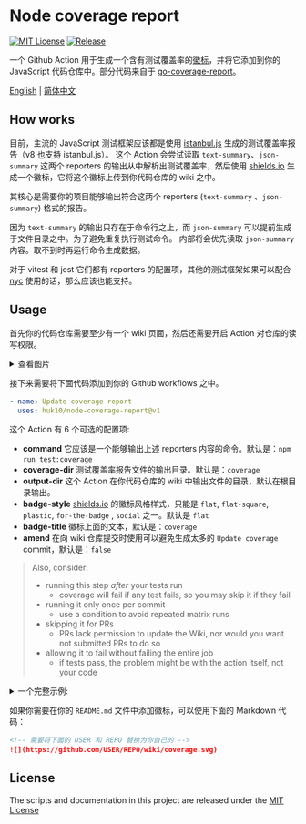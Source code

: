 # Node coverage report

[![MIT License](https://img.shields.io/badge/license-MIT-brightgreen.svg)](https://github.com/huk10/node-coverage-report/blob/master/LICENSE)
[![Release](https://img.shields.io/github/release/huk10/node-coverage-report.svg?style=flat-square)](https://github.com/huk10/node-coverage-report/releases)

一个 Github Action 用于生成一个含有测试覆盖率的[徽标][badge]，并将它添加到你的 JavaScript
代码仓库中。部分代码来自于 [go-coverage-report](https://github.com/ncruces/go-coverage-report)。

[English](./README.md) | [简体中文](./README-zh-Hans.md)

## How works

目前，主流的 JavaScript 测试框架应该都是使用 [istanbul.js][istanbul] 生成的测试覆盖率报告（v8 也支持 istanbul.js）。
这个 Action 会尝试读取 `text-summary`、`json-summary` 这两个 reporters
的输出从中解析出测试覆盖率，然后使用 [shields.io][shields] 生成一个徽标，它将这个徽标上传到你代码仓库的 wiki 之中。

其核心是需要你的项目能够输出符合这两个 reporters (`text-summary` 、`json-summary`) 格式的报告。

因为 `text-summary` 的输出只存在于命令行之上，而 `json-summary` 可以提前生成于文件目录之中。为了避免重复执行测试命令。
内部将会优先读取 `json-summary` 内容。取不到时再运行命令生成数据。

对于 vitest 和 jest 它们都有 reporters 的配置项，其他的测试框架如果可以配合 [nyc][nyc] 使用的话，那么应该也能支持。

## Usage

首先你的代码仓库需要至少有一个 wiki 页面，然后还需要开启 Action 对仓库的读写权限。

<details>
    <summary>查看图片</summary>
    <div align=center>
        <img src="./setting.jpg" width="70%" align="center">
    </div>
</details>

接下来需要将下面代码添加到你的 Github workflows 之中。

```yaml
- name: Update coverage report
  uses: huk10/node-coverage-report@v1
```

这个 Action 有 6 个可选的配置项:

- **command** 它应该是一个能够输出上述 reporters 内容的命令。默认是：`npm run test:coverage`
- **coverage-dir** 测试覆盖率报告文件的输出目录。默认是：`coverage`
- **output-dir** 这个 Action 在你代码仓库的 wiki 中输出文件的目录，默认在根目录输出。
- **badge-style** [shields.io][shields] 的徽标风格样式，只能是 `flat`, `flat-square`, `plastic`, `for-the-badge`
  , `social` 之一。默认是 `flat`
- **badge-title** 徽标上面的文本，默认是：`coverage`
- **amend** 在向 wiki 仓库提交时使用可以避免生成太多的 `Update coverage` commit，默认是：`false`

> Also, consider:
> - running this step _after_ your tests run
>   - coverage will fail if any test fails, so you may skip it if they fail
> - running it only once per commit
>   - use a condition to avoid repeated matrix runs
> - skipping it for PRs
>   - PRs lack permission to update the Wiki, nor would you want not submitted PRs to do so
> - allowing it to fail without failing the entire job
>   - if tests pass, the problem might be with the action itself, not your code

<details>
<summary>一个完整示例:</summary>

```yaml
name: Node.js

on: [ push ]

jobs:
  build:
    runs-on: ubuntu-latest
    strategy:
      matrix:
        node-version: [ 20 ]
    steps:
      - uses: actions/checkout@v4
      - uses: actions/setup-node@v4
        with:
          node-version: ${{ matrix.node-version }}
          cache: 'pnpm'
      - uses: pnpm/action-setup@v3
        with:
          version: 8
      - name: Install dependencies
        run: pnpm install
      - name: Update coverage badge
        uses: huk10/node-coverage-report@v1
        with:
          amend: true
        if: |
          matrix.os == 'ubuntu-latest' && github.event_name == 'push'
        continue-on-error: true
```

</details>

如果你需要在你的 `README.md` 文件中添加徽标，可以使用下面的 Markdown 代码：

```markdown
<!-- 需要将下面的 USER 和 REPO 替换为你自己的 -->
![](https://github.com/USER/REPO/wiki/coverage.svg)
```

## License

The scripts and documentation in this project are released under the [MIT License](./LICENSE)

[badge]: https://github.com/huk10/esdi/wiki/coverage.svg

[istanbul]: https://istanbul.js.org/docs/advanced/alternative-reporters

[shields]: https://shields.io

[nyc]: https://github.com/istanbuljs/nyc
